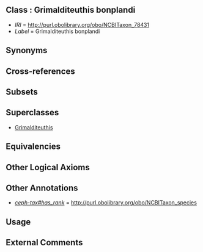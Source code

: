 
## Class : Grimalditeuthis bonplandi

 * *IRI* = http://purl.obolibrary.org/obo/NCBITaxon_78431
 * *Label* = Grimalditeuthis bonplandi

## Synonyms


## Cross-references


## Subsets


## Superclasses

 * [Grimalditeuthis](../../NCBITaxon/30/NCBITaxon_78430.md)

## Equivalencies


## Other Logical Axioms


## Other Annotations

 * *[ceph-tax#has_rank](../../ceph-tax#has/nk/ceph-tax#has_rank.md)* = http://purl.obolibrary.org/obo/NCBITaxon_species

## Usage


## External Comments

